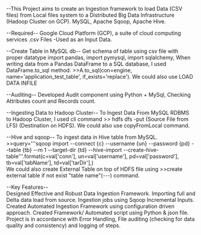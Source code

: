 
--This Project aims to create an Ingestion framework to load Data (CSV files) from Local files system to a Distributed Big Data Infrastructure (Hadoop Cluster on GCP). 
      MySQL, 
      Apache Sqoop, 
      Apache Hive.



--Required--
      Google Cloud Platform (GCP), a suite of cloud computing services 
      .csv Files -Used as an Input Data.



--Create Table in MySQL db--
      Get schema of table using csv file with proper datatype 
      import pandas, 
      import pymysql, 
      import sqlalchemy, 
      When writing data from a Pandas DataFrame to a SQL database, I used 
      DataFrame.to_sql method. 
        >>A.to_sql(con=engine, name='application_test_table', if_exists='replace'). 
      We could also use  LOAD DATA INFILE



--Auditing-- 
      Developed Audit component using Python + MySql, 
      Checking Attributes count and Records count. 



--Ingesting Data to Hadoop Cluster-- 
      To Ingest Data From MySQL RDBMS to Hadoop Cluster, I used cli command 
        >> hdfs dfs -put (Source File from LFS) (Destination on HDFS). 
      We could also use copyFromLocal command. 



--Hive and sqoop-- 
        To ingest data in Hive table from MySQL. 
        >>query='''sqoop import  --connect {c} --username {un} --password {pd} --table {tb} --m 1 --target-dir {td} --hive-import --create-hive-table'''.format(c=val['conn'],
                                                                                                                                                            un=val['username'],
                                                                                                                                                            pd=val['password'],
                                                                                                                                                            tb=val['tabName'],
                                                                                                                                                            td=val['tarDir'],)  
      We could also create External Table on top of HDFS file using 
        >>create external table if not exist "table name"(---) command. 



--Key Features--  
      Designed Effective and Robust Data Ingestion Framework. 
      Importing full and Delta data load from source. 
      Ingestion jobs using Sqoop Incremental Inputs. 
      Created Automated Ingestion Framework using configuration driven approach. 
      Created Framework/ Automated script using Python & json file. 
      Project is in accordance with Error Handling, File auditing (checking for data quality and consistency) and logging of steps.
